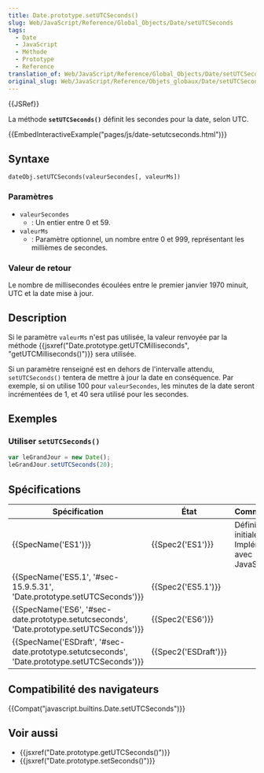 ```yaml
---
title: Date.prototype.setUTCSeconds()
slug: Web/JavaScript/Reference/Global_Objects/Date/setUTCSeconds
tags:
  - Date
  - JavaScript
  - Méthode
  - Prototype
  - Reference
translation_of: Web/JavaScript/Reference/Global_Objects/Date/setUTCSeconds
original_slug: Web/JavaScript/Reference/Objets_globaux/Date/setUTCSeconds
---
```

{{JSRef}}

La méthode **`setUTCSeconds()`** définit les secondes pour la date, selon UTC.

{{EmbedInteractiveExample("pages/js/date-setutcseconds.html")}}

## Syntaxe

    dateObj.setUTCSeconds(valeurSecondes[, valeurMs])

### Paramètres

- `valeurSecondes`
  - : Un entier entre 0 et 59.
- `valeurMs`
  - : Paramètre optionnel, un nombre entre 0 et 999, représentant les millièmes de secondes.

### Valeur de retour

Le nombre de millisecondes écoulées entre le premier janvier 1970 minuit, UTC et la date mise à jour.

## Description

Si le paramètre `valeurMs` n'est pas utilisée, la valeur renvoyée par la méthode {{jsxref("Date.prototype.getUTCMilliseconds", "getUTCMilliseconds()")}} sera utilisée.

Si un paramètre renseigné est en dehors de l'intervalle attendu, `setUTCSeconds()` tentera de mettre à jour la date en conséquence. Par exemple, si on utilise 100 pour `valeurSecondes`, les minutes de la date seront incrémentées de 1, et 40 sera utilisé pour les secondes.

## Exemples

### Utiliser `setUTCSeconds()`

```js
var leGrandJour = new Date();
leGrandJour.setUTCSeconds(20);
```

## Spécifications

| Spécification                                                                                                                | État                         | Commentaires                                          |
| ---------------------------------------------------------------------------------------------------------------------------- | ---------------------------- | ----------------------------------------------------- |
| {{SpecName('ES1')}}                                                                                                     | {{Spec2('ES1')}}         | Définition initiale. Implémentée avec JavaScript 1.3. |
| {{SpecName('ES5.1', '#sec-15.9.5.31', 'Date.prototype.setUTCSeconds')}}                             | {{Spec2('ES5.1')}}     |                                                       |
| {{SpecName('ES6', '#sec-date.prototype.setutcseconds', 'Date.prototype.setUTCSeconds')}}         | {{Spec2('ES6')}}         |                                                       |
| {{SpecName('ESDraft', '#sec-date.prototype.setutcseconds', 'Date.prototype.setUTCSeconds')}} | {{Spec2('ESDraft')}} |                                                       |

## Compatibilité des navigateurs

{{Compat("javascript.builtins.Date.setUTCSeconds")}}

## Voir aussi

- {{jsxref("Date.prototype.getUTCSeconds()")}}
- {{jsxref("Date.prototype.setSeconds()")}}
